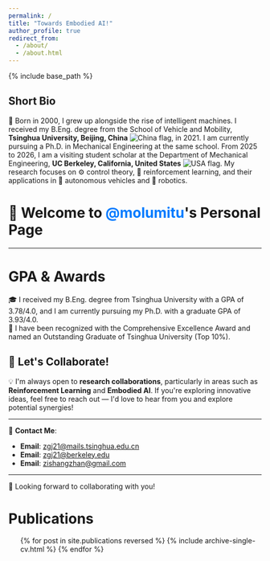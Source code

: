 ```yaml
---
permalink: /
title: "Towards Embodied AI!"
author_profile: true
redirect_from: 
  - /about/
  - /about.html
---
```


{% include base_path %}

## Short Bio  
🐣 Born in 2000, I grew up alongside the rise of intelligent machines. I received my B.Eng. degree from the School of Vehicle and Mobility, **Tsinghua University, Beijing, China** <img src="https://flagcdn.com/w20/cn.png" alt="China flag" />, in 2021. I am currently pursuing a Ph.D. in Mechanical Engineering at the same school. From 2025 to 2026, I am a visiting student scholar at the Department of Mechanical Engineering, **UC Berkeley, California, United States** <img src="https://flagcdn.com/w20/us.png" alt="USA flag" />. My research focuses on ⚙️ control theory, 🧠 reinforcement learning, and their applications in 🚗 autonomous vehicles and 🤖 robotics.

# 👋 Welcome to <span style="color:#007bff; font-weight:bold;">@molumitu</span>'s Personal Page  

---

# GPA & Awards
🎓 I received my B.Eng. degree from Tsinghua University with a GPA of 3.78/4.0, and I am currently pursuing my Ph.D. with a graduate GPA of 3.93/4.0.  
🏅 I have been recognized with the Comprehensive Excellence Award and named an Outstanding Graduate of Tsinghua University (Top 10\%).


## 🤝 Let's Collaborate!

💡 I'm always open to **research collaborations**, particularly in areas such as **Reinforcement Learning** and **Embodied AI**. If you're exploring innovative ideas, feel free to reach out — I'd love to hear from you and explore potential synergies!

---

📩 **Contact Me**:  
- **Email**: [zgj21@mails.tsinghua.edu.cn](mailto:zgj21@mails.tsinghua.edu.cn)
- **Email**: [zgj21@berkeley.edu](mailto:zgj21@berkeley.edu)
- **Email**: [zishangzhan@gmail.com](mailto:zgj21@berkeley.edu)

---

🚀 Looking forward to collaborating with you!   

# Publications
  <ul>{% for post in site.publications reversed %}
    {% include archive-single-cv.html %}
  {% endfor %}</ul>